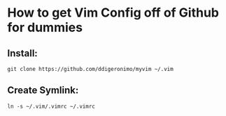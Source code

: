# How to get Vim Config off of Github for dummies

## Install:
	git clone https://github.com/ddigeronimo/myvim ~/.vim

## Create Symlink:
	ln -s ~/.vim/.vimrc ~/.vimrc
